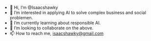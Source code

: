 - 👋 Hi, I’m @Isaacshawky
- 👀 I’m interested in applying AI to solve complex business and social problemen.
- 🌱 I’m currently learning about responsible AI.
- 💞️ I’m looking to collaborate on the above.
- 📫 How to reach me, isaacshawky@gmail.com 

<!---
Isaacshawky/Isaacshawky is a ✨ special ✨ repository because its `README.md` (this file) appears on your GitHub profile.
You can click the Preview link to take a look at your changes.
--->
